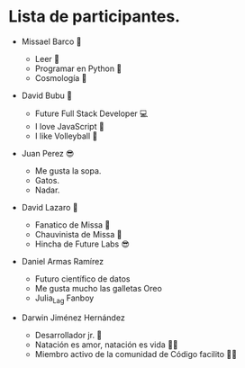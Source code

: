 # Lista de participantes.

- Missael Barco 🐍
  - Leer 📒
  - Programar en Python 🤖
  - Cosmología 🌌

- David Bubu 👾
  - Future Full Stack Developer 💻
  - I love JavaScript 💛
  - I like Volleyball 🏐


- Juan Perez 😎
  - Me gusta la sopa.
  - Gatos.
  - Nadar.

- David Lazaro 👺
  - Fanatico de Missa 🔮
  - Chauvinista de Missa 🚩
  - Hincha de Future Labs 😎
  
- Daniel Armas Ramírez
  - Futuro científico de datos
  - Me gusta mucho las galletas Oreo
  - Julia<sub>Lag</sub> Fanboy

- Darwin Jiménez Hernández
  - Desarrollador jr. 👶
  - Natación es amor, natación es vida 🏊‍♂️
  - Miembro activo de la comunidad de Código facilito 🐊💖
  
